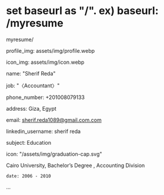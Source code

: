 # set baseurl as "/<repo-name>". ex) baseurl: /myresume

myresume/

profile_img: assets/img/profile.webp

icon_img: assets/img/icon.webp

name: "Sherif Reda"

job: "〈Accountant〉"

phone_number: +201008079133

address: Giza, Egypt

email: sherif.reda1089@gmail.com.com

linkedin_username: sherif reda 

subject: Education

icon: "/assets/img/graduation-cap.svg"

Cairo University, Bachelor’s Degree , Accounting Division
    
    date: 2006 - 2010
  ...
